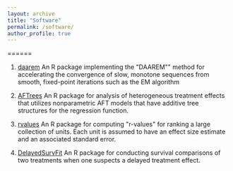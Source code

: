```yaml
---
layout: archive
title: "Software"
permalink: /software/
author_profile: true
---
```



======

1. [daarem](https://cran.r-project.org/web/packages/daarem/index.html) An R package implementing the "DAAREM"" method for accelerating the convergence of slow, monotone sequences from smooth, fixed-point iterations such as the EM algorithm

2. [AFTrees](https://github.com/nchenderson/AFTrees) An R package for analysis of heterogeneous treatment effects that utilizes nonparametric AFT models that have additive tree structures for the regression function.

3. [rvalues](https://cran.r-project.org/web/packages/rvalues/index.html) An R package for computing "r-values" for ranking a large collection of units. Each unit is assumed to have an effect size estimate and an associated standard error.

4. [DelayedSurvFit](https://github.com/nchenderson/DelayedSurvFit) An R package for conducting survival comparisons of two treatments when one suspects a delayed treatment effect.

<!--{% include base_path %}

{% for post in site.software reversed %}
  {% include archive-single.html %}
{% endfor %}-->
